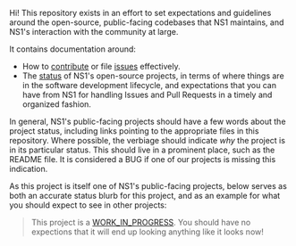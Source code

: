 Hi! This repository exists in an effort to set expectations and guidelines
around the open-source, public-facing codebases that NS1 maintains, and
NS1's interaction with the community at large.

It contains documentation around:

  * How to [contribute](Contributing.md) or file [issues](Issues.md)
    effectively.
  * The [status](project_status/README.md) of NS1's open-source projects, in
    terms of where things are in the software development lifecycle, and
    expectations that you can have from NS1 for handling Issues and Pull
    Requests in a timely and organized fashion.

In general, NS1's public-facing projects should have a few words about the
project status, including links pointing to the appropriate files in this
repository. Where possible, the verbiage should indicate *why* the project is
in its particular status. This should live in a prominent place, such as
the README file. It is considered a BUG if one of our projects is missing this
indication.

As this project is itself one of NS1's public-facing projects, below serves as
both an accurate status blurb for this project, and as an example for what you
should expect to see in other projects:

> This project is a [WORK_IN_PROGRESS](project_status/WORK_IN_PROGRESS.md).
> You should have no expections that it will end up looking anything like it
> looks now!

